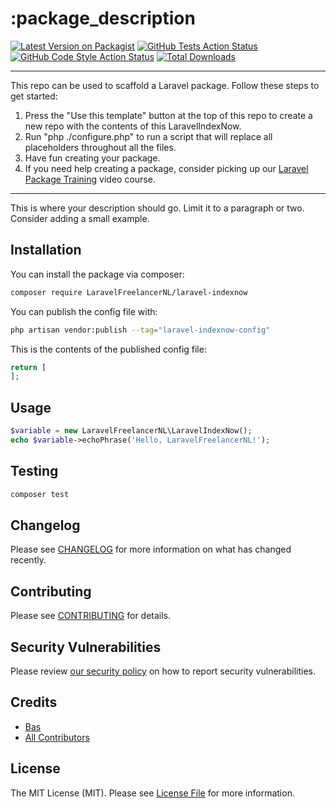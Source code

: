 # :package_description

[![Latest Version on Packagist](https://img.shields.io/packagist/v/LaravelFreelancerNL/laravel-indexnow.svg?style=flat-square)](https://packagist.org/packages/LaravelFreelancerNL/laravel-indexnow)
[![GitHub Tests Action Status](https://img.shields.io/github/workflow/status/LaravelFreelancerNL/laravel-indexnow/run-tests?label=tests)](https://github.com/LaravelFreelancerNL/laravel-indexnow/actions?query=workflow%3Arun-tests+branch%3Amain)
[![GitHub Code Style Action Status](https://img.shields.io/github/workflow/status/LaravelFreelancerNL/laravel-indexnow/Check%20&%20fix%20styling?label=code%20style)](https://github.com/LaravelFreelancerNL/laravel-indexnow/actions?query=workflow%3A"Check+%26+fix+styling"+branch%3Amain)
[![Total Downloads](https://img.shields.io/packagist/dt/LaravelFreelancerNL/laravel-indexnow.svg?style=flat-square)](https://packagist.org/packages/LaravelFreelancerNL/laravel-indexnow)
<!--delete-->
---
This repo can be used to scaffold a Laravel package. Follow these steps to get started:

1. Press the "Use this template" button at the top of this repo to create a new repo with the contents of this LaravelIndexNow.
2. Run "php ./configure.php" to run a script that will replace all placeholders throughout all the files.
3. Have fun creating your package.
4. If you need help creating a package, consider picking up our <a href="https://laravelpackage.training">Laravel Package Training</a> video course.
---
<!--/delete-->
This is where your description should go. Limit it to a paragraph or two. Consider adding a small example.

## Installation

You can install the package via composer:

```bash
composer require LaravelFreelancerNL/laravel-indexnow
```

You can publish the config file with:

```bash
php artisan vendor:publish --tag="laravel-indexnow-config"
```

This is the contents of the published config file:

```php
return [
];
```

## Usage

```php
$variable = new LaravelFreelancerNL\LaravelIndexNow();
echo $variable->echoPhrase('Hello, LaravelFreelancerNL!');
```

## Testing

```bash
composer test
```

## Changelog

Please see [CHANGELOG](CHANGELOG.md) for more information on what has changed recently.

## Contributing

Please see [CONTRIBUTING](https://github.com/spatie/.github/blob/main/CONTRIBUTING.md) for details.

## Security Vulnerabilities

Please review [our security policy](../../security/policy) on how to report security vulnerabilities.

## Credits

- [Bas](https://github.com/LaravelFreelancerNL)
- [All Contributors](../../contributors)

## License

The MIT License (MIT). Please see [License File](LICENSE.md) for more information.
